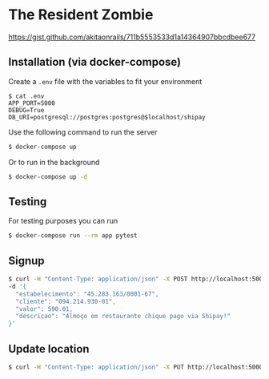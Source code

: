 # The Resident Zombie

https://gist.github.com/akitaonrails/711b5553533d1a14364907bbcdbee677

## Installation (via docker-compose)

Create a `.env` file with the variables to fit your environment

```console
$ cat .env
APP_PORT=5000
DEBUG=True
DB_URI=postgresql://postgres:postgres@$localhost/shipay
```

Use the following command to run the server

```sh
$ docker-compose up
```

Or to run in the background

```sh
$ docker-compose up -d
```

## Testing

For testing purposes you can run

```sh
$ docker-compose run --rm app pytest
```

## Signup

```sh
$ curl -H "Content-Type: application/json" -X POST http://localhost:5000/transacao \
-d '{
  "estabelecimento": "45.283.163/0001-67",
  "cliente": "094.214.930-01",
  "valor": 590.01,
  "descricao": "Almoço em restaurante chique pago via Shipay!"
}'
```

## Update location

```sh
$ curl -H "Content-Type: application/json" -X PUT http://localhost:5000/transacoes/estabelecimento?cnpj=45.283.163/0001-67
```
